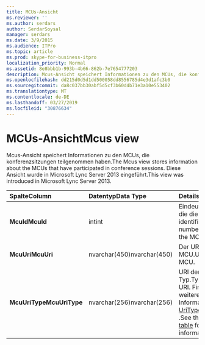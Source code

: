```yaml
---
title: MCUs-Ansicht
ms.reviewer: ''
ms.author: serdars
author: SerdarSoysal
manager: serdars
ms.date: 3/9/2015
ms.audience: ITPro
ms.topic: article
ms.prod: skype-for-business-itpro
localization_priority: Normal
ms.assetid: 8e8bbb1b-993b-4b66-862b-7e7654777203
description: Mcus-Ansicht speichert Informationen zu den MCUs, die konferenzsitzungen teilgenommen haben. Diese Ansicht wurde in Microsoft Lync Server 2013 eingeführt.
ms.openlocfilehash: dd215d0d5d1dd500058dd8556785d4e3d1afc3b0
ms.sourcegitcommit: da8c037bb30abf5d5cf3b60d4b71e3a10e553402
ms.translationtype: MT
ms.contentlocale: de-DE
ms.lasthandoff: 03/27/2019
ms.locfileid: "30876634"
---
```

# <a name="mcus-view"></a><span data-ttu-id="78cae-104">MCUs-Ansicht</span><span class="sxs-lookup"><span data-stu-id="78cae-104">Mcus view</span></span>
 
<span data-ttu-id="78cae-105">Mcus-Ansicht speichert Informationen zu den MCUs, die konferenzsitzungen teilgenommen haben.</span><span class="sxs-lookup"><span data-stu-id="78cae-105">The Mcus view stores information about the MCUs that have participated in conference sessions.</span></span> <span data-ttu-id="78cae-106">Diese Ansicht wurde in Microsoft Lync Server 2013 eingeführt.</span><span class="sxs-lookup"><span data-stu-id="78cae-106">This view was introduced in Microsoft Lync Server 2013.</span></span>
  
|<span data-ttu-id="78cae-107">**Spalte**</span><span class="sxs-lookup"><span data-stu-id="78cae-107">**Column**</span></span>|<span data-ttu-id="78cae-108">**Datentyp**</span><span class="sxs-lookup"><span data-stu-id="78cae-108">**Data Type**</span></span>|<span data-ttu-id="78cae-109">**Details**</span><span class="sxs-lookup"><span data-stu-id="78cae-109">**Details**</span></span>|
|:-----|:-----|:-----|
|<span data-ttu-id="78cae-110">**McuId**</span><span class="sxs-lookup"><span data-stu-id="78cae-110">**McuId**</span></span> <br/> |<span data-ttu-id="78cae-111">int</span><span class="sxs-lookup"><span data-stu-id="78cae-111">int</span></span>  <br/> |<span data-ttu-id="78cae-112">Eindeutige Zahl, die die MCU identifiziert.</span><span class="sxs-lookup"><span data-stu-id="78cae-112">Unique number identifying the MCU.</span></span>  <br/> |
|<span data-ttu-id="78cae-113">**McuUri**</span><span class="sxs-lookup"><span data-stu-id="78cae-113">**McuUri**</span></span> <br/> |<span data-ttu-id="78cae-114">nvarchar(450)</span><span class="sxs-lookup"><span data-stu-id="78cae-114">nvarchar(450)</span></span>  <br/> |<span data-ttu-id="78cae-115">Der URI der MCU.</span><span class="sxs-lookup"><span data-stu-id="78cae-115">URI of the MCU.</span></span>  <br/> |
|<span data-ttu-id="78cae-116">**McuUriType**</span><span class="sxs-lookup"><span data-stu-id="78cae-116">**McuUriType**</span></span> <br/> |<span data-ttu-id="78cae-117">nvarchar(256)</span><span class="sxs-lookup"><span data-stu-id="78cae-117">nvarchar(256)</span></span>  <br/> |<span data-ttu-id="78cae-118">URI der MCU-Typ.</span><span class="sxs-lookup"><span data-stu-id="78cae-118">Type of MCU URI.</span></span> <span data-ttu-id="78cae-119">Finden Sie weitere Informationen der [UriTypes-Tabelle](uritypes.md) .</span><span class="sxs-lookup"><span data-stu-id="78cae-119">See the [UriTypes table](uritypes.md) for more information.</span></span> <br/> |
   


